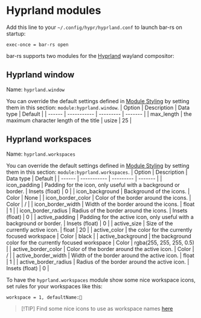 # Hyprland modules
Add this line to your `~/.config/hypr/hyprland.conf` to launch bar-rs on startup:
```
exec-once = bar-rs open
```

bar-rs supports two modules for the [Hyprland](https://github.com/hyprwm/Hyprland/) wayland compositor:

## Hyprland window
Name: `hyprland.window`

You can override the default settings defined in [Module Styling](./Modules.md) by setting them in this section: `module:hyprland.window`.
| Option | Description | Data type | Default |
| ------ | ----------- | --------- | ------- |
| max_length | the maximum character length of the title | usize | 25 |

## Hyprland workspaces
Name: `hyprland.workspaces`

You can override the default settings defined in [Module Styling](./Modules.md) by setting them in this section: `module:hyprland.workspaces`.
| Option | Description | Data type | Default |
| ------ | ----------- | --------- | ------- |
| icon_padding | Padding for the icon, only useful with a background or border. | Insets (float) | 0 |
| icon_background | Background of the icons. | Color | None |
| icon_border_color | Color of the border around the icons. | Color | / |
| icon_border_width | Width of the border around the icons. | float | 1 |
| icon_border_radius | Radius of the border around the icons. | Insets (float) | 0 |
| active_padding | Padding for the active icon, only useful with a background or border. | Insets (float) | 0 |
| active_size | Size of the currently active icon. | float | 20 |
| active_color | the color for the currently focused workspace | Color | black |
| active_background | the background color for the currently focused workspace | Color | rgba(255, 255, 255, 0.5) |
| active_border_color | Color of the border around the active icon. | Color | / |
| active_border_width | Width of the border around the active icon. | float | 1 |
| active_border_radius | Radius of the border around the active icon. | Insets (float) | 0 |

To have the `hyprland.workspaces` module show some nice workspace icons, set rules for your workspaces like this:
```
workspace = 1, defaultName:󰈹
```

> \[!TIP]
> Find some nice icons to use as workspace names [here](https://www.nerdfonts.com/cheat-sheet)
